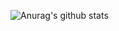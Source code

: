 ![Anurag's github stats](https://github-readme-stats.vercel.app/api?username=gitworldhero&show_icons=true&theme=radical)
